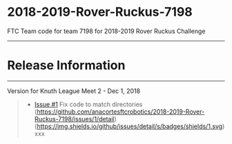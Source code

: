 # 2018-2019-Rover-Ruckus-7198
FTC Team code for team 7198 for 2018-2019 Rover Ruckus Challenge

**************************************************************************************
# Release Information
**************************************************************************************

Version for Knuth League Meet 2 - Dec 1, 2018   
> - [Issue #1](https://github.com/anacortesftcrobotics/2018-2019-Rover-Ruckus-7198/issues/1) Fix code to match directories (https://github.com/anacortesftcrobotics/2018-2019-Rover-Ruckus-7198/issues/1/detail)
(https://img.shields.io/github/issues/detail/s/badges/shields/1.svg)
xxx
